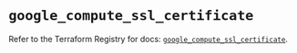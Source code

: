 # `google_compute_ssl_certificate`

Refer to the Terraform Registry for docs: [`google_compute_ssl_certificate`](https://registry.terraform.io/providers/hashicorp/google/5.40.0/docs/resources/compute_ssl_certificate).
